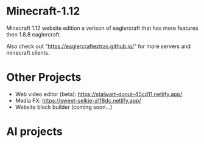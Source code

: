 # Minecraft-1.12
Minecraft 1.12 website edition a verison of eaglercraft that has more features then 1.8.8 eaglercraft.


Also check out "https://eaglercraftextras.github.io/" for more servers and minecraft cilents.

# Other Projects

- Web video editor (beta): https://stalwart-donut-45cd11.netlify.app/
- Media FX: https://sweet-selkie-a1f8dc.netlify.app/
- Website block builder (coming soon...)

# AI projects 

